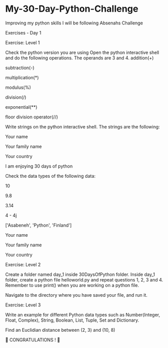 # My-30-Day-Python-Challenge
Improving my python skills
I will be following Absenahs Challenge


Exercises - Day 1


Exercise: Level 1


Check the python version you are using
Open the python interactive shell and do the following operations.
The operands are 3 and 4.
addition(+)

subtraction(-)

multiplication(*)

modulus(%)

division(/)

exponential(**)

floor division operator(//)

Write strings on the python interactive shell. The strings are the following:

Your name

Your family name

Your country

I am enjoying 30 days of python

Check the data types of the following data:

10

9.8

3.14

4 - 4j

['Asabeneh', 'Python', 'Finland']

Your name

Your family name

Your country

Exercise: Level 2

Create a folder named day_1 inside 30DaysOfPython folder. Inside day_1 folder, create a python file helloworld.py and repeat questions 1, 2, 3 and 4. Remember to use print() when you are working on a python file.

Navigate to the directory where you have saved your file, and run it.

Exercise: Level 3

Write an example for different Python data types such as Number(Integer, Float, Complex), String, Boolean, List, Tuple, Set and Dictionary.

Find an Euclidian distance between (2, 3) and (10, 8)

🎉 CONGRATULATIONS ! 🎉

